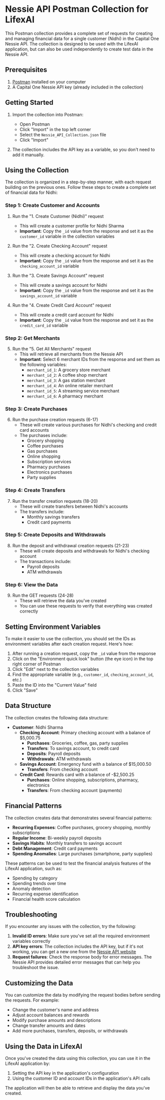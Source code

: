 # Nessie API Postman Collection for LifexAI

This Postman collection provides a complete set of requests for creating and managing financial data for a single customer (Nidhi) in the Capital One Nessie API. The collection is designed to be used with the LifexAI application, but can also be used independently to create test data in the Nessie API.

## Prerequisites

1. [Postman](https://www.postman.com/downloads/) installed on your computer
2. A Capital One Nessie API key (already included in the collection)

## Getting Started

1. Import the collection into Postman:
   - Open Postman
   - Click "Import" in the top left corner
   - Select the `Nessie_API_Collection.json` file
   - Click "Import"

2. The collection includes the API key as a variable, so you don't need to add it manually.

## Using the Collection

The collection is organized in a step-by-step manner, with each request building on the previous ones. Follow these steps to create a complete set of financial data for Nidhi:

### Step 1: Create Customer and Accounts

1. Run the "1. Create Customer (Nidhi)" request
   - This will create a customer profile for Nidhi Sharma
   - **Important**: Copy the `_id` value from the response and set it as the `customer_id` variable in the collection variables

2. Run the "2. Create Checking Account" request
   - This will create a checking account for Nidhi
   - **Important**: Copy the `_id` value from the response and set it as the `checking_account_id` variable

3. Run the "3. Create Savings Account" request
   - This will create a savings account for Nidhi
   - **Important**: Copy the `_id` value from the response and set it as the `savings_account_id` variable

4. Run the "4. Create Credit Card Account" request
   - This will create a credit card account for Nidhi
   - **Important**: Copy the `_id` value from the response and set it as the `credit_card_id` variable

### Step 2: Get Merchants

5. Run the "5. Get All Merchants" request
   - This will retrieve all merchants from the Nessie API
   - **Important**: Select 6 merchant IDs from the response and set them as the following variables:
     - `merchant_id_1`: A grocery store merchant
     - `merchant_id_2`: A coffee shop merchant
     - `merchant_id_3`: A gas station merchant
     - `merchant_id_4`: An online retailer merchant
     - `merchant_id_5`: A streaming service merchant
     - `merchant_id_6`: A pharmacy merchant

### Step 3: Create Purchases

6. Run the purchase creation requests (6-17)
   - These will create various purchases for Nidhi's checking and credit card accounts
   - The purchases include:
     - Grocery shopping
     - Coffee purchases
     - Gas purchases
     - Online shopping
     - Subscription services
     - Pharmacy purchases
     - Electronics purchases
     - Party supplies

### Step 4: Create Transfers

7. Run the transfer creation requests (18-20)
   - These will create transfers between Nidhi's accounts
   - The transfers include:
     - Monthly savings transfers
     - Credit card payments

### Step 5: Create Deposits and Withdrawals

8. Run the deposit and withdrawal creation requests (21-23)
   - These will create deposits and withdrawals for Nidhi's checking account
   - The transactions include:
     - Payroll deposits
     - ATM withdrawals

### Step 6: View the Data

9. Run the GET requests (24-28)
   - These will retrieve the data you've created
   - You can use these requests to verify that everything was created correctly

## Setting Environment Variables

To make it easier to use the collection, you should set the IDs as environment variables after each creation request. Here's how:

1. After running a creation request, copy the `_id` value from the response
2. Click on the "Environment quick look" button (the eye icon) in the top right corner of Postman
3. Click "Edit" next to the collection variables
4. Find the appropriate variable (e.g., `customer_id`, `checking_account_id`, etc.)
5. Paste the ID into the "Current Value" field
6. Click "Save"

## Data Structure

The collection creates the following data structure:

- **Customer**: Nidhi Sharma
  - **Checking Account**: Primary checking account with a balance of $5,000.75
    - **Purchases**: Groceries, coffee, gas, party supplies
    - **Transfers**: To savings account, to credit card
    - **Deposits**: Payroll deposits
    - **Withdrawals**: ATM withdrawals
  - **Savings Account**: Emergency fund with a balance of $15,000.50
    - **Transfers**: From checking account
  - **Credit Card**: Rewards card with a balance of -$2,500.25
    - **Purchases**: Online shopping, subscriptions, pharmacy, electronics
    - **Transfers**: From checking account (payments)

## Financial Patterns

The collection creates data that demonstrates several financial patterns:

- **Recurring Expenses**: Coffee purchases, grocery shopping, monthly subscriptions
- **Regular Income**: Bi-weekly payroll deposits
- **Savings Habits**: Monthly transfers to savings account
- **Debt Management**: Credit card payments
- **Spending Anomalies**: Large purchases (smartphone, party supplies)

These patterns can be used to test the financial analysis features of the LifexAI application, such as:

- Spending by category
- Spending trends over time
- Anomaly detection
- Recurring expense identification
- Financial health score calculation

## Troubleshooting

If you encounter any issues with the collection, try the following:

1. **Invalid ID errors**: Make sure you've set all the required environment variables correctly
2. **API key errors**: The collection includes the API key, but if it's not working, you can get a new one from the [Nessie API website](http://api.nessieisreal.com/)
3. **Request failures**: Check the response body for error messages. The Nessie API provides detailed error messages that can help you troubleshoot the issue.

## Customizing the Data

You can customize the data by modifying the request bodies before sending the requests. For example:

- Change the customer's name and address
- Adjust account balances and rewards
- Modify purchase amounts and descriptions
- Change transfer amounts and dates
- Add more purchases, transfers, deposits, or withdrawals

## Using the Data in LifexAI

Once you've created the data using this collection, you can use it in the LifexAI application by:

1. Setting the API key in the application's configuration
2. Using the customer ID and account IDs in the application's API calls

The application will then be able to retrieve and display the data you've created.

